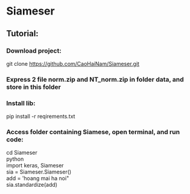 # Siameser
## Tutorial: <br>
### Download project: <br>
git clone https://github.com/CaoHaiNam/Siameser.git <br>
### Express 2 file norm.zip and NT_norm.zip in folder data, and store in this folder <br>
### Install lib: <br>
pip install -r reqirements.txt <br>

### Access folder containing Siamese, open terminal, and run code:<br>
cd Siameser <br>
python <br>
import keras, Siameser <br>
sia = Siameser.Siameser() <br>
add = 'hoang mai ha noi" <br>
sia.standardize(add) 
